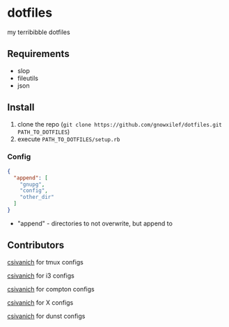 dotfiles
========

my terribibble dotfiles

Requirements
------------
* slop
* fileutils
* json

Install
-------
1. clone the repo (`git clone https://github.com/gnowxilef/dotfiles.git PATH_TO_DOTFILES`)
2. execute `PATH_TO_DOTFILES/setup.rb`

### Config
```json
{
  "append": [
    "gnupg",
    "config",
    "other_dir"
  ]
}
```
* "append" - directories to not overwrite, but append to

Contributors
------------
[csivanich](https://github.com/csivanich/dotfiles) for tmux configs

[csivanich](https://github.com/csivanich/dotfiles) for i3 configs

[csivanich](https://github.com/csivanich/dotfiles) for compton configs

[csivanich](https://github.com/csivanich/dotfiles) for X configs

[csivanich](https://github.com/csivanich/dotfiles) for dunst configs
